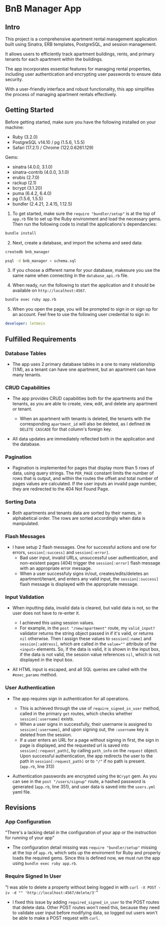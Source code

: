 # BnB Manager App

## Intro
This project is a comprehensive apartment rental management application built using Sinatra, ERB templates, PostgreSQL, and session management.

It allows users to efficiently track apartment buildings, rents, and primary tenants for each apartment within the buildings.

The app incorporates essential features for managing rental properties, including user authentication and encrypting user passwords to ensure data security.

With a user-friendly interface and robust functionality, this app simplifies the process of managing apartment rentals effectively.

## Getting Started

Before getting started, make sure you have the following installed on your machine:
- Ruby (3.2.0)
- PostgreSQL v14.10 / pg (1.5.6, 1.5.5)
- Safari (17.2.1) / Chrome (122.0.6261.129)

Gems:
- sinatra (4.0.0, 3.1.0)
- sinatra-contrib (4.0.0, 3.1.0)
- erubis (2.7.0)
- rackup (2.1)
- bcrypt (3.1.20)
- puma (6.4.2, 6.4.0)
- pg (1.5.6, 1.5.5)
- bundler (2.4.21, 2.4.15, 1.12.5)

1. To get started, make sure the `require "bundler/setup"` is at the top of `app.rb` file to set up the Ruby environment and load the necessary gems. Then run the following code to install the applications's dependancies:
```bash
bundle install
```

2. Next, create a database, and import the schema and seed data:
```bash
createdb bnb_manager

psql -d bnb_manager < schema.sql
```

3. If you choose a different name for your database, makesure you use the same name when connecting in the `database_api.rb` file.

4. When ready, run the following to start the application and it should be available on `http://localhost:4567`.
```bash
bundle exec ruby app.rb
```

5. When you open the page, you will be prompted to sign in or sign up for an account. Feel free to use the following user credential to sign in:
```yaml
developer: letmein
```

## Fulfilled Requirements

### Database Tables
- The app uses 2 primary database tables in a one to many relationship (1:M), as a tenant can have one apartment, but an apartment can have many tenants.

### CRUD Capabilities
- The app provides CRUD capabilities both for the apartments and the tenants, as you are able to create, view, edit, and delete any apartment or tenant.
  - When an apartment with tenants is deleted, the tenants with the corresponding `apartment_id` will also be deleted, as I defined `ON DELETE CASCADE` for that column's foreign key.

- All data updates are immediately reflected both in the application and the database.

### Pagination
- Pagination is implemented for pages that display more than 5 rows of data, using query strings. The `PER_PAGE` constant limits the number of rows that is output, and within the routes the offset and total number of pages values are calculated. If the user inputs an invalid page number, they are redirected to the 404 Not Found Page.

### Sorting Data
- Both apartments and tenants data are sorted by their names, in alphabetical order. The rows are sorted accordingly when data is manipulated.

### Flash Messages
- I have setup 2 flash messages. One for successful actions and one for errors, `session[:success]` and `session[:error]`.
  - Bad user input, invalid URLs, unsuccessful user authentication, and non-existent pages (404) trigger the `session[:error]` flash message with an appropriate error message.
  - When a user successfuly signs in/out, creates/edits/deletes an apartment/tenant, and enters any valid input, the `session[:success]` flash message is displayed with the appropriate message.

### Input Validation
- When inputting data, invalid data is cleared, but valid data is not, so the user does not have to re-enter it.
  - I achieved this using session values.
  - For example, in the `post "/new/apartment"` route, my `valid_input?` validator returns the string object passed in if it's valid, or returns `nil` otherwise. Then I assign these values to `session[:name]` and `session[:address]`, which are called in the `value=""` attribute of the `<input>` elements. So, if the data is valid, it is shown in the input box, if the data is not valid, the session value references `nil`, which is not displayed in the input box.

- All HTML input is escaped, and all SQL queries are called with the `#exec_params` method.

### User Authentication
- The app requires sign in authentication for all operations.
  - This is achieved through the use of `require_signed_in_user` method, called in the primary `get` routes, which checks whether `session[:username]` exists.
  - When a user signs in successfully, their username is assigned to `session[:username]`, and upon signing out, the `:username` key is deleted from the session.
  - If a user enters an URL for a page without signing in first, the sign in page is displayed, and the requested url is saved into `session[:request_path]`, by calling `path_info` on the `request` object. Upon successful authentication, the app redirects the user to the path in `session[:request_path]` or to `"/"` if no path is present. (`app.rb`, line 313)

- Authentication passwords are encrypted using the `BCrypt` gem. As you can see in the `post "/users/signup"` route, a hashed password is generated (`app.rb`, line 351), and user data is saved into the `users.yml` yaml file.

## Revisions

### App Configuration
"There's a lacking detail in the configuration of your app or the instruction for running of your app"
  - The configuration detail missing was `require "bundler/setup"` missing at the top of `app.rb`, which sets up the enviroment for Ruby and properly loads the required gems. Since this is defined now, we must run the app using `bundle exec ruby app.rb`.

### Require Signed In User
"I was able to delete a property without being logged in with `curl -X POST -iv -d "" 'http://localhost:4567/delete/3'`"
  - I fixed this issue by adding `required_signed_in_user` to the POST routes that delete data. Other POST routes won't need this, because they need to validate user input before modifying data, so logged out users won't be able to make a POST request with `curl`.